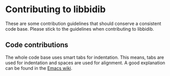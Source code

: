 # Contributing to libbidib

These are some contribution guidelines that should conserve a consistent code
base. Please stick to the guidelines when contributing to libbidib.

## Code contributions

The whole code base uses smart tabs for indentation. This means, tabs are
used for indentation and spaces are used for alignment. A good explanation can
be found in the [Emacs wiki](https://www.emacswiki.org/emacs/SmartTabs).

